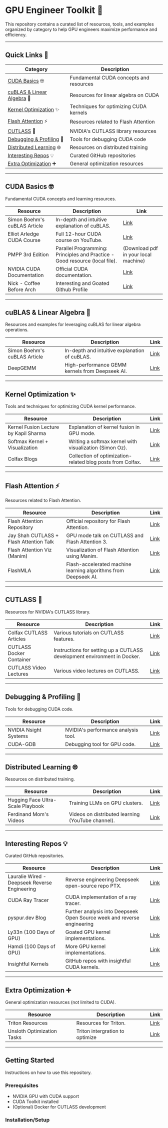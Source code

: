 # GPU Engineer Toolkit 🚀

This repository contains a curated list of resources, tools, and examples organized by category to help GPU engineers maximize performance and efficiency.

---

## Quick Links 🔗

| Category | Description |
|---|---|
| [CUDA Basics](#cuda-basics) 🤓 | Fundamental CUDA concepts and resources |
| [cuBLAS & Linear Algebra](#cublas--linear-algebra) 🧮 | Resources for linear algebra on CUDA |
| [Kernel Optimization](#kernel-optimization) ✨ | Techniques for optimizing CUDA kernels |
| [Flash Attention](#flash-attention) ⚡ | Resources related to Flash Attention |
| [CUTLASS](#cutlass) 🔪 | NVIDIA's CUTLASS library resources |
| [Debugging & Profiling](#debugging--profiling) 🐞 | Tools for debugging CUDA code |
| [Distributed Learning](#distributed-learning) 🌐 | Resources on distributed training |
| [Interesting Repos](#interesting-repos) 💡 | Curated GitHub repositories |
| [Extra Optimization](#extra-optimization) ➕ | General optimization resources |

---

## CUDA Basics 🤓

Fundamental CUDA concepts and learning resources.

| Resource | Description | Link |
|---|---|---|
| Simon Boehm's cuBLAS Article | In-depth and intuitive explanation of cuBLAS. | [Link](https://siboehm.com/articles/22/CUDA-MMM) |
| Elliot Arledge CUDA Course | Full 12-hour CUDA course on YouTube. | [Link](https://www.youtube.com/watch?v=86FAWCzIe_4&t=17124s) |
| PMPP 3rd Edition | Parallel Programming: Principles and Practice - Good resource (local file). | (Download pdf in your local machine) |
| NVIDIA CUDA Documentation | Official CUDA documentation. | [Link](https://docs.nvidia.com/cuda/) |
| Nick - Coffee Before Arch | Interesting and Goated Github Profile | [Link](https://github.com/coffeebeforearch) |

---

## cuBLAS & Linear Algebra 🧮

Resources and examples for leveraging cuBLAS for linear algebra operations.

| Resource | Description | Link |
|---|---|---|
| Simon Boehm's cuBLAS Article | In-depth and intuitive explanation of cuBLAS. | [Link](https://siboehm.com/articles/22/CUDA-MMM) |
| DeepGEMM | High-performance GEMM kernels from Deepseek AI. | [Link](https://github.com/deepseek-ai/DeepGEMM) |

---

## Kernel Optimization ✨

Tools and techniques for optimizing CUDA kernel performance.

| Resource | Description | Link |
|---|---|---|
| Kernel Fusion Lecture by Kapil Sharma | Explanation of kernel fusion in GPU mode. | [Link](https://www.youtube.com/watch?v=m6BSREnQ84U&t=88s) |
| Softmax Kernel + Visualization | Writing a softmax kernel with visualization (Simon Oz). | [Link](https://www.youtube.com/watch?v=IpHjDoW4ffw) |
| Colfax Blogs | Collection of optimization-related blog posts from Colfax. | [Link](https://research.colfax-intl.com/research/) |

---

## Flash Attention ⚡

Resources related to Flash Attention.

| Resource | Description | Link |
|---|---|---|
| Flash Attention Repository | Official repository for Flash Attention. | [Link](https://github.com/Dao-AILab/flash-attention) |
| Jay Shah CUTLASS + Flash Attention Talk | GPU mode talk on CUTLASS and Flash Attention 3. | [Link](https://www.youtube.com/watch?v=JwUcZwPOCpA&t=703s) |
| Flash Attention Viz (Manim) | Visualization of Flash Attention using Manim. | [Link](https://www.youtube.com/watch?v=-EF-KIscwJw) |
| FlashMLA | Flash-accelerated machine learning algorithms from Deepseek AI. | [Link](https://github.com/deepseek-ai/FlashMLA) |

---

## CUTLASS 🔪

Resources for NVIDIA's CUTLASS library.

| Resource | Description | Link |
|---|---|---|
| Colfax CUTLASS Articles | Various tutorials on CUTLASS features. | [Link](https://research.colfax-intl.com/category/cutlass/) |
| CUTLASS Docker Container | Instructions for setting up a CUTLASS development environment in Docker. | [Link](https://leimao.github.io/blog/Build-Develop-CUTLASS-CUDA-Kernels/) |
| CUTLASS Video Lectures | Various video lectures on CUTLASS. | [Link](https://www.youtube.com/playlist?list=PL8fVUTBmJhHJsvQekHA5V99F-j80oO6Yj) |

---

## Debugging & Profiling 🐞

Tools for debugging CUDA code.

| Resource | Description | Link |
|---|---|---|
| NVIDIA Nsight Systems | NVIDIA's performance analysis tool. | [Link](https://developer.nvidia.com/nsight-systems) |
| CUDA-GDB | Debugging tool for GPU code. | [Link](https://developer.nvidia.com/cuda-gdb) |

---

## Distributed Learning 🌐

Resources on distributed training.

| Resource | Description | Link |
|---|---|---|
| Hugging Face Ultra-Scale Playbook | Training LLMs on GPU clusters. | [Link](https://huggingface.co/papers/2311.10799) |
| Ferdinand Mom's Videos | Videos on distributed learning (YouTube channel). | [Link](https://www.youtube.com/@FerdinandMom/videos) |

---

## Interesting Repos 💡

Curated GitHub repositories.

| Resource | Description | Link |
|---|---|---|
| Lauralie Wired - Deepseek Reverse Engineering | Reverse engineering Deepseek open-source repo PTX. | [Link](https://github.com/LaurieWired/BenchmarkCustomPTX) |
| CUDA Ray Tracer | CUDA implementation of a ray tracer. | [Link](https://github.com/rajneel18/100_CUDA_Kernels/blob/main/Day44/cuda_ray_tracer.cu) |
| pyspur.dev Blog | Further analysis into Deepseek Open Source week and reverse engineering | [Link](https://www.pyspur.dev/blog/deepseek_open_source_week) |
| Ly33n (100 Days of GPU) | Goated GPU kernel implementations. | [Link](https://github.com/1y33/100Days/) |
| Hamdi (100 Days of GPU) | More GPU kernel implementations. | [Link](https://github.com/a-hamdi/GPU) |
| Insightful Kernels | GitHub repos with insightful CUDA kernels. | [Link](https://github.com/NVIDIA/cuda-samples) |

---

## Extra Optimization ➕

General optimization resources (not limited to CUDA).

| Resource | Description | Link |
|---|---|---|
| Triton Resources | Resources for Triton. | [Link](https://triton-lang.org/) |
| Unsloth Optimization Tasks | Triton intergration to optimize | [Link](https://colab.research.google.com/drive/17kWwpBkGGrBCbn74NP6rEOTy21KwJ8pR?authuser=1) |

---

## Getting Started

Instructions on how to use this repository.

### Prerequisites

*   NVIDIA GPU with CUDA support
*   CUDA Toolkit installed
*   (Optional) Docker for CUTLASS development

### Installation/Setup

